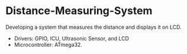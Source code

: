 # Distance-Measuring-System
Developing a system that measures the distance and displays it on LCD.
- Drivers: GPIO, ICU, Ultrasonic Sensor, and LCD
- Microcontroller: ATmega32.
